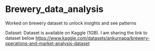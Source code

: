 # Brewery_data_analysis
Worked on brewery dataset to unlock insights and see patterns

Dataset:
Dataset is available on Kaggle (1GB). I am sharing the link to dataset below
https://www.kaggle.com/datasets/ankurnapa/brewery-operations-and-market-analysis-dataset

